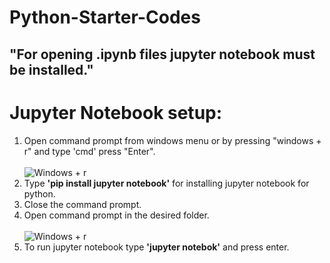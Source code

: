 # Python-Starter-Codes

## "For opening .ipynb files jupyter notebook must be installed."

# Jupyter Notebook setup:
1. Open command prompt from windows menu or by pressing "windows + r" and type 'cmd' press "Enter".<br><br>
![Windows + r](https://www.helptechnumber.com/wp-content/uploads/2018/06/Windows-R-key.png)<br>
2. Type __'pip install jupyter notebook'__ for installing jupyter notebook for python.<br>
3. Close the command prompt.<br>
4. Open command prompt in the desired folder.<br><br>
![Windows + r](https://cloud.addictivetips.com/wp-content/uploads/2018/07/file-explorer-cmd.jpg)<br>
5. To run jupyter notebook type __'jupyter notebok'__ and press enter.
